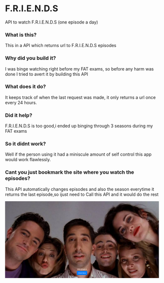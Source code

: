 # F.R.I.E.N.D.S

API to watch F.R.I.E.N.D.S (one episode a day)

### What is this?

This in a API which returns url to F.R.I.E.N.D.S episodes

### Why did you build it?

I was binge watching right before my FAT exams, so before any harm was done I tried to avert it by building this API

### What does it do?

It keeps track of when the last request was made, it only returns a url once every 24 hours.

### Did it help?

F.R.I.E.N.D.S is too good,i ended up binging through 3 seasons during my FAT exams

### So it didnt work?

Well if the person using it had a miniscule amount of self control this app would work flawlessly.

### Cant you just bookmark the site where you watch the episodes?

This API automatically changes episodes and also the season everytime it returns the last episode,so ijust need to
Call this API and it would do the rest

![alt text](Friends.png)
